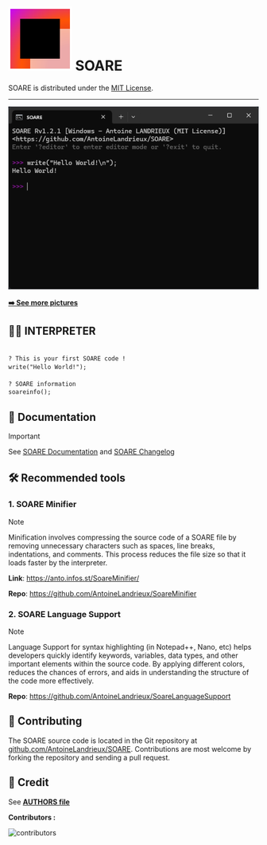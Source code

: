 
# ![LOGO](resources/icon/icon.svg) SOARE

SOARE is distributed under the [MIT License](LICENSE).

---

![IMAGE](resources/github/interpreter.png)

[**➡️ See more pictures**](resources/github/README.md)

## 🧑‍💻 INTERPRETER

```txt

? This is your first SOARE code !
write("Hello World!");

? SOARE information
soareinfo();

```

## 📖 Documentation

> [!IMPORTANT]
> See [SOARE Documentation](doc/documentation.md) and [SOARE Changelog](CHANGELOG)

## 🛠️ Recommended tools

### 1. SOARE Minifier

> [!NOTE]
> Minification involves compressing the source code of a SOARE file by removing unnecessary characters such as spaces, line breaks, indentations, and comments. This process reduces the file size so that it loads faster by the interpreter.
>

**Link**: <https://anto.infos.st/SoareMinifier/>

**Repo**: <https://github.com/AntoineLandrieux/SoareMinifier>

### 2. SOARE Language Support

> [!NOTE]
> Language Support for syntax highlighting (in Notepad++, Nano, etc) helps developers quickly identify keywords, variables, data types, and other important elements within the source code. By applying different colors, reduces the chances of errors, and aids in understanding the structure of the code more effectively.
>

**Repo**: <https://github.com/AntoineLandrieux/SoareLanguageSupport>

## 🤲 Contributing

The SOARE source code is located in the Git repository at [github.com/AntoineLandrieux/SOARE](https://github.com/AntoineLandrieux/SOARE/).
Contributions are most welcome by forking the repository and sending a pull request.

## 📜 Credit

See **[AUTHORS file](AUTHORS)**

**Contributors :**

![contributors](https://contrib.rocks/image?repo=AntoineLandrieux/SOARE)
